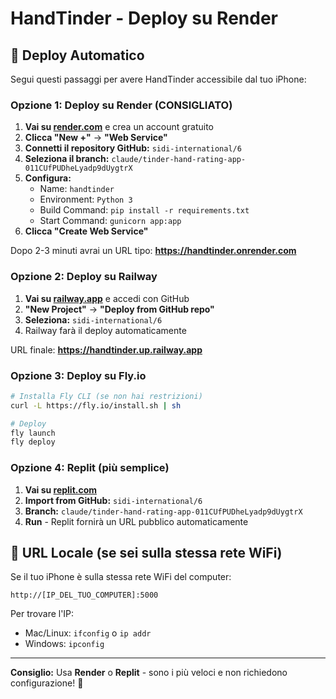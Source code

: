 # HandTinder - Deploy su Render

## 🚀 Deploy Automatico

Segui questi passaggi per avere HandTinder accessibile dal tuo iPhone:

### Opzione 1: Deploy su Render (CONSIGLIATO)

1. **Vai su [render.com](https://render.com)** e crea un account gratuito
2. **Clicca "New +"** → **"Web Service"**
3. **Connetti il repository GitHub:** `sidi-international/6`
4. **Seleziona il branch:** `claude/tinder-hand-rating-app-011CUfPUDheLyadp9dUygtrX`
5. **Configura:**
   - Name: `handtinder`
   - Environment: `Python 3`
   - Build Command: `pip install -r requirements.txt`
   - Start Command: `gunicorn app:app`
6. **Clicca "Create Web Service"**

Dopo 2-3 minuti avrai un URL tipo: **https://handtinder.onrender.com**

### Opzione 2: Deploy su Railway

1. **Vai su [railway.app](https://railway.app)** e accedi con GitHub
2. **"New Project"** → **"Deploy from GitHub repo"**
3. **Seleziona:** `sidi-international/6`
4. Railway farà il deploy automaticamente

URL finale: **https://handtinder.up.railway.app**

### Opzione 3: Deploy su Fly.io

```bash
# Installa Fly CLI (se non hai restrizioni)
curl -L https://fly.io/install.sh | sh

# Deploy
fly launch
fly deploy
```

### Opzione 4: Replit (più semplice)

1. **Vai su [replit.com](https://replit.com)**
2. **Import from GitHub:** `sidi-international/6`
3. **Branch:** `claude/tinder-hand-rating-app-011CUfPUDheLyadp9dUygtrX`
4. **Run** - Replit fornirà un URL pubblico automaticamente

## 📱 URL Locale (se sei sulla stessa rete WiFi)

Se il tuo iPhone è sulla stessa rete WiFi del computer:

```
http://[IP_DEL_TUO_COMPUTER]:5000
```

Per trovare l'IP:
- Mac/Linux: `ifconfig` o `ip addr`
- Windows: `ipconfig`

---

**Consiglio:** Usa **Render** o **Replit** - sono i più veloci e non richiedono configurazione! 🚀
